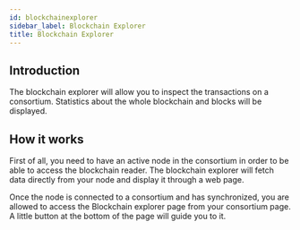 ```yaml
---
id: blockchainexplorer
sidebar_label: Blockchain Explorer
title: Blockchain Explorer
---
```


## Introduction

The blockchain explorer will allow you to inspect the transactions on a consortium. Statistics about the whole blockchain and blocks will be displayed.

## How it works

First of all, you need to have an active node in the consortium in order to be able to access the blockchain reader. The blockchain explorer will fetch data directly from your node and display it through a web page.

Once the node is connected to a consortium and has synchronized, you are allowed to access the Blockchain explorer page from your consortium page. A little button at the bottom of the page will guide you to it.